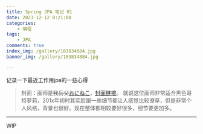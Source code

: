 ```yaml
---
title: Spring JPA 笔记 01
date: 2023-12-12 0:21:00
categories:
    - 编程
tags:
    - JPA
comments: true
index_img: /gallery/103834884.jpg
banner_img: /gallery/103834884.jpg

---
```

记录一下最近工作用jpa的一些心得
<!--more-->
> 封面：画师是~~我岳父~~[おにねこ](https://www.pixiv.net/users/3952)，[封面链接](https://www.pixiv.net/artworks/103834884)。
> 就说这位画师非常适合黑色哥特萝莉，201x年初时其实脸跟一些细节都让人感觉比较潦草，但是非常个人风格，背景也很好。现在整体都相较要好很多，细节要更加多。
---
WIP